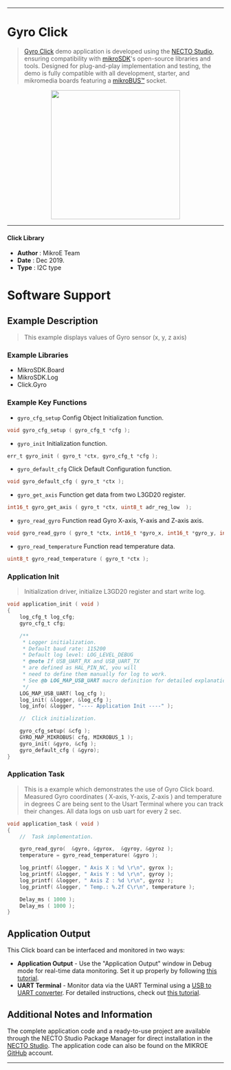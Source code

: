 
---
# Gyro Click

> [Gyro Click](https://www.mikroe.com/?pid_product=MIKROE-1379) demo application is developed using
the [NECTO Studio](https://www.mikroe.com/necto), ensuring compatibility with [mikroSDK](https://www.mikroe.com/mikrosdk)'s
open-source libraries and tools. Designed for plug-and-play implementation and testing, the demo is fully compatible with
all development, starter, and mikromedia boards featuring a [mikroBUS&trade;](https://www.mikroe.com/mikrobus) socket.

<p align="center">
  <img src="https://www.mikroe.com/?pid_product=MIKROE-1379&image=1" height=300px>
</p>

---

#### Click Library

- **Author**        : MikroE Team
- **Date**          : Dec 2019.
- **Type**          : I2C type

# Software Support

## Example Description

> This example displays values of Gyro sensor (x, y, z axis)

### Example Libraries

- MikroSDK.Board
- MikroSDK.Log
- Click.Gyro

### Example Key Functions

- `gyro_cfg_setup` Config Object Initialization function. 
```c
void gyro_cfg_setup ( gyro_cfg_t *cfg );
``` 
 
- `gyro_init` Initialization function. 
```c
err_t gyro_init ( gyro_t *ctx, gyro_cfg_t *cfg );
```

- `gyro_default_cfg` Click Default Configuration function. 
```c
void gyro_default_cfg ( gyro_t *ctx );
```

- `gyro_get_axis` Function get data from two L3GD20 register. 
```c
int16_t gyro_get_axis ( gyro_t *ctx, uint8_t adr_reg_low  );
```
 
- `gyro_read_gyro` Function read Gyro X-axis, Y-axis and Z-axis axis. 
```c
void gyro_read_gyro ( gyro_t *ctx, int16_t *gyro_x, int16_t *gyro_y, int16_t *gyro_z );
```

- `gyro_read_temperature` Function read temperature data. 
```c
uint8_t gyro_read_temperature ( gyro_t *ctx );
```

### Application Init

> Initialization driver, initialize L3GD20 register and start write log.

```c
void application_init ( void )
{
    log_cfg_t log_cfg;
    gyro_cfg_t cfg;

    /** 
     * Logger initialization.
     * Default baud rate: 115200
     * Default log level: LOG_LEVEL_DEBUG
     * @note If USB_UART_RX and USB_UART_TX 
     * are defined as HAL_PIN_NC, you will 
     * need to define them manually for log to work. 
     * See @b LOG_MAP_USB_UART macro definition for detailed explanation.
     */
    LOG_MAP_USB_UART( log_cfg );
    log_init( &logger, &log_cfg );
    log_info( &logger, "---- Application Init ----" );

    //  Click initialization.

    gyro_cfg_setup( &cfg );
    GYRO_MAP_MIKROBUS( cfg, MIKROBUS_1 );
    gyro_init( &gyro, &cfg );
    gyro_default_cfg ( &gyro);
}
```

### Application Task

> This is a example which demonstrates the use of Gyro Click board.
> Measured Gyro coordinates ( X-axis, Y-axis, Z-axis ) and temperature in degrees C are being sent
> to the Usart Terminal where you can track their changes.
> All data logs on usb uart for every 2 sec. 

```c
void application_task ( void )
{
    //  Task implementation.

    gyro_read_gyro(  &gyro, &gyrox,  &gyroy, &gyroz );
    temperature = gyro_read_temperature( &gyro );

    log_printf( &logger, " Axis X : %d \r\n", gyrox );
    log_printf( &logger, " Axis Y : %d \r\n", gyroy );
    log_printf( &logger, " Axis Z : %d \r\n", gyroz );
    log_printf( &logger, " Temp.: %.2f C\r\n", temperature );

    Delay_ms ( 1000 );
    Delay_ms ( 1000 );
}


```


## Application Output

This Click board can be interfaced and monitored in two ways:
- **Application Output** - Use the "Application Output" window in Debug mode for real-time data monitoring.
Set it up properly by following [this tutorial](https://www.youtube.com/watch?v=ta5yyk1Woy4).
- **UART Terminal** - Monitor data via the UART Terminal using
a [USB to UART converter](https://www.mikroe.com/click/interface/usb?interface*=uart,uart). For detailed instructions,
check out [this tutorial](https://help.mikroe.com/necto/v2/Getting%20Started/Tools/UARTTerminalTool).

## Additional Notes and Information

The complete application code and a ready-to-use project are available through the NECTO Studio Package Manager for 
direct installation in the [NECTO Studio](https://www.mikroe.com/necto). The application code can also be found on
the MIKROE [GitHub](https://github.com/MikroElektronika/mikrosdk_click_v2) account.

---

